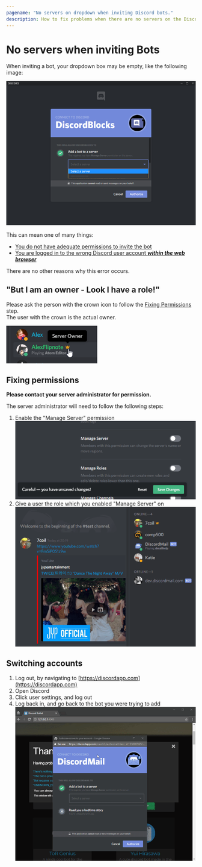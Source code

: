 ```yaml
---
pagename: "No servers on dropdown when inviting Discord bots."
description: How to fix problems when there are no servers on the Discord Bot invite dropdown - When inviting a bot, you may need permissions, or you are logged into the wrong user account.
---
```


# No servers when inviting Bots
When inviting a bot, your dropdown box may be empty, like the following image:

![An empty Discord dropdown box](/assets/images/invite/no_servers.png)

This can mean one of many things:

- [You do not have adequate permissions to invite the bot](#fixing-permissions)
- [You are logged in to the wrong Discord user account _**within the web browser**_](#switching-accounts)

There are no other reasons why this error occurs.

## "But I am an owner - Look I have a role!"
Please ask the person with the crown icon to follow the [Fixing Permissions](#fixing-permissions) step.  
The user with the crown is the actual owner.

![Crown](/assets/images/invite/crown.png)

## Fixing permissions
**Please contact your server administrator for permission.**

The server administrator will need to follow the following steps:

1. Enable the "Manage Server" permission
![A video toggling the "Manage Server" permission](/assets/images/invite/enabling-manage-server.gif)
2. Give a user the role which you enabled "Manage Server" on
![A video giving a role to a user](/assets/images/invite/giving-a-role.gif)

## Switching accounts
1. Log out, by navigating to [https://discordapp.com](https://discordapp.com)
2. Open Discord
3. Click user settings, and log out
4. Log back in, and go back to the bot you were trying to add
![A video of a user logging off](/assets/images/invite/logging-off.gif)
